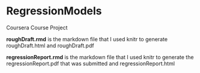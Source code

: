 # RegressionModels
Coursera Course Project

**roughDraft.rmd** is the markdown file that I used knitr to generate roughDraft.html and roughDraft.pdf

**regressionReport.rmd** is the markdown file that I used knitr to generate the regressionReport.pdf that was submitted and regressionReport.html
